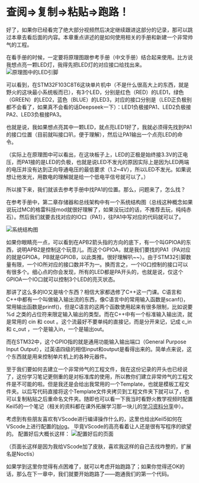 # 查阅=>复制=>粘贴=>跑路！

好了，如果你已经看完了绝大部分视频然后决定继续跟进这部分的记录，那可以跳过本章去看后面的内容。本章重点讲述的是如何使用相关的手册和新建一个非常帅气的工程。

在看手册的时候，一定要将原理图跟参考手册（中文手册）结合起来使用。比方说我想点亮一颗LED灯，我得先把LED灯的对应接口给找出来。
![原理图中的LED引脚](./相关图片/2-1%20原理图LED.png)

可以看到，在STM32F103C8T6这块单片机中（不是什么很高大上的东西，就是野火的这块最小系统板而已），有3个LED，分别是红色（RED）的LED1，绿色（GREEN）的LED2，蓝色（BLUE）的LED3，对应的接口分别是（LED正负极别都不会看了，如果真不会看的话Deepseek一下）：LED1负极接PA1、LED2负极接PA2、LED3负极接PA3。

也就是说，我如果想点亮其中一颗LED，就点亮LED1好了，我就必须得先找到PA1的接口位置（目前就叫接口叭，便于理解），然后让PA1输出一个点亮LED的命令。

（实际上在原理图中可以看出，在这块板子上，LED的正极是始终接3.3V的正电压，而PA1接的是LED的负极，也就是说LED不发光的原因实际上是因为LED两端的电压并没有达到正向导通电压的最低要求（1.2~4V），所以LED不发光。如果说想让他发光，用数电的理解就是给一个低电平信号就可以了。）

所以接下来，我们就该去参考手册中找PA1的位置。那么，问题来了，怎么找？

在参考手册中，第二章存储器和总线架构中有一个系统结构图（总线这种概念如果说玩过MC的格雷科技mod就很好理解了，如果没玩过的话，不推荐去玩，纯纯赤石）。然后我们就要去找对应的IO口（PA1），往PA1中写对应的代码就可以了。

![系统结构图](./相关图片/2-2%20系统结构图.png)

如果你眼睛亮一点，可以看到在APB2箭头指的方向的底下，有一个叫GPIOA的东西，说明APB2是控制这个玩意儿。而这个GPIOA，就是我们要找的PA1（PA对应的就是GPIOA，PB就是GPIOB，以此类推。很好理解叭~~）。由于STM32引脚数量有限，一个IO所对应的接口数并不为一。换而言之，一个IO口控制的接口可以有很多个。细心点的你会发现，所有的LED都是PA开头的，也就是说，仅这个GPIOA一个IO口就可以控制3个LED的亮灭状态。


那讲了这么多的IO又是啥个东西？相信大家都选修了C++这一门课。C语言和C++中都有一个叫做输入输出流的东西，像C语言中的常用输入函数是scanf()，常用输出函数是printf()，但是C语言的这两个函数使用起来有很多限制，比如说要 %d 之类的占位符来限定输入输出的类型。而在C++中有一个标准输入输出流，就是常用的 cin 和 cout 。这个流最好不要单纯的直接记，而是分开来记，记成 c_in 和 c_out ，一个是输入in，一个是输出out。

而在STM32中，这个GPIO指的就是通用功能输入输出端口（General Purpose Input Output），过英语四级的相信input和output是看得出来的。简单点来说，这个东西就是用来控制单片机上的各种元器件。

至于我们要如何去建立一个非常帅气的工程文件，我在这份记录的开头也已经说了，这份学习笔记更侧重的是对标准库的使用，所以教你们建立非常帅气的工程文件是不可能的啦。但是我还是会给出我常用的一个Template，也就是模板工程文件夹。以后写代码直接将这个Template文件夹拷贝到工程文件夹下就可以了，也可以复制粘贴之后重命名文件夹。随即也可以看一下我当时看野火教学视频时配置Keil5的一个笔记（相关的资料都在课外拓展学习那一块儿的[学习资料分享](https://pan.baidu.com/s/1AWn1uOjJBhCc_JUNKRK_BA?pwd=icic)中）。

考虑到有些朋友喜欢有VScode进行编译操作什么的，这里也给出Keil5如何在VScode上进行配置的[blog](https://blog.csdn.net/weixin_43576926/article/details/107736692)。
毕竟VScode的高亮看着让人还是很有写程序的欲望的。
配置好后大概长这样：
![配置好后的页面](./相关图片/2-3%20配置好后的页面.png)

（页面长这样是因为我给VScode加了皮肤，喜欢我这样的自己去找咋整的，扩展名是Noctis）

如果学到这里你觉得有点困难了，就可以考虑开始跑路了；如果你觉得还OK的话，那么在下一章中，我们就要开始跑路了——跑通我们的第一个代码。